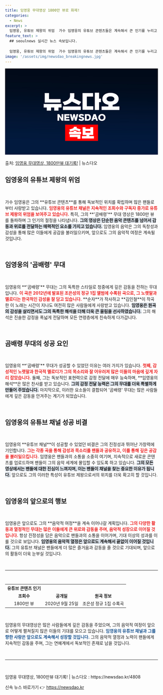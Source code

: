 ```yaml
---
title: 임영웅 무대영상 1800만 뷰로 화제!
categories:
  - News
excerpt: >
  임영웅, 유튜브 제왕의 위엄  가수 임영웅의 유튜브 콘텐츠들은 계속해서 큰 인기를 누리고 있으며, 이를 통해…
feature_text: >
  ## seoulnews 실시간 뉴스 속보입니다.

  임영웅, 유튜브 제왕의 위엄  가수 임영웅의 유튜브 콘텐츠들은 계속해서 큰 인기를 누리고 있으며, 이를 통해…
image: '/assets/img/newsdao_breakingnews.jpg'
---
```


![뉴스다오 속보](/assets/img/newsdao_breakingnews.jpg)

<p>출처: <a href="https://newsdao.kr/4808" rel="dofollow">임영웅 무대영상, 1800만뷰 대기록!</a> | 뉴스다오</p>

<h2 data-ke-size="size26">임영웅의 유튜브 제왕의 위엄</h2>

<p data-ke-size="size16">&nbsp;</p>
가수 임영웅은 그의 **유튜브 콘텐츠**를 통해 독보적인 위치를 확립하며 많은 팬들로부터 사랑받고 있습니다. <b><span style="color: #ee2323;">임영웅의 유튜브 채널은 지속적인 조회수와 구독자 증가로 유튜브 제왕의 위엄을 보여주고 있습니다.</span></b> 특히, 그의 **'곰배령'** 무대 영상은 1800만 뷰를 돌파하며 그 인기의 절정을 나타냅니다. <b><span style="background-color: #21538527;">그의 영상은 단순한 음악 콘텐츠를 넘어서 감동과 위로를 전달하는 매력적인 요소를 가지고 있습니다.</span></b> 임영웅의 음악은 그의 독창성과 감성을 통해 많은 이들에게 공감을 불러일으키며, 앞으로도 그의 음악적 여정은 계속될 것입니다.

<p data-ke-size="size16">&nbsp;</p>
<h2 data-ke-size="size26">임영웅의 '곰배령' 무대</h2>

<p data-ke-size="size16">&nbsp;</p>
임영웅의 **'곰배령'** 무대는 그의 독특한 스타일로 청중에게 깊은 감동을 전하는 무대입니다. <b><span style="color: #ee2323;">이 곡은 2012년에 발표된 조은성의 정규 1집 앨범에 수록된 곡으로, 그 노랫말과 멜로디는 한국적인 감성을 잘 담고 있습니다.</span></b> **순자**가 작사하고 **김인철**이 작곡한 이 노래는 시간이 지나도 여전히 많은 사람들에게 사랑받고 있습니다. <b><span style="background-color: #21538527;">임영웅은 원곡의 감성을 살리면서도 그의 독특한 해석을 더해 더욱 큰 울림을 선사하였습니다.</span></b> 그의 해석은 진솔한 감정을 폭넓게 전달하며 모든 연령층에게 친숙하게 다가갑니다.

<p data-ke-size="size16">&nbsp;</p>
<h2 data-ke-size="size26">곰배령 무대의 성공 요인</h2>

<p data-ke-size="size16">&nbsp;</p>
임영웅의 **'곰배령'** 무대가 성공할 수 있었던 이유는 여러 가지가 있습니다. <b><span style="color: #ee2323;">첫째, 감성적인 노랫말과 한국적 멜로디가 그의 목소리와 잘 어우러져 많은 이들의 마음에 깊게 자리 잡았습니다.</span></b> 둘째, 그는 독보적인 표현력으로 감정 전달에 매우 능숙하며, **임영웅의 해석**은 많은 찬사를 받고 있습니다. <b><span style="background-color: #21538527;">그의 감정 전달 능력은 그의 무대를 더욱 특별하게 만들어 주었습니다.</span></b> 마지막으로, 이러한 요소들이 결합되어 '곰배령' 무대는 많은 사람들에게 깊은 감동을 안겨주는 계기가 되었습니다.

<p data-ke-size="size16">&nbsp;</p>
<h2 data-ke-size="size26">임영웅의 유튜브 채널 성공 비결</h2>

<p data-ke-size="size16">&nbsp;</p>
임영웅의 **유튜브 채널**이 성공할 수 있었던 비결은 그의 진정성과 뛰어난 가창력에 기인합니다. <b><span style="color: #ee2323;">그는 각종 곡을 통해 감성과 목소리를 팬들과 공유하고, 이를 통해 깊은 공감을 불러일으킵니다.</span></b> 임영웅은 팬들과의 소통을 소중히 여기며, 지속적으로 새로운 콘텐츠를 업로드하며 팬들이 그의 음악 세계에 몰입할 수 있도록 하고 있습니다. <b><span style="background-color: #21538527;">그의 모든 영상에서는 팬들에 대한 진심이 느껴지며, 이는 팬들이 채널을 찾는 중요한 이유가 됩니다.</span></b> 앞으로도 그의 이러한 특성이 유튜브 제왕으로서의 위치를 더욱 확고히 할 것입니다.

<p data-ke-size="size16">&nbsp;</p>
<h2 data-ke-size="size26">임영웅의 앞으로의 행보</h2>

<p data-ke-size="size16">&nbsp;</p>
임영웅은 앞으로도 그의 **음악적 여정**을 계속 이어나갈 계획입니다. <b><span style="color: #ee2323;">그의 다양한 활동과 열정적인 무대는 많은 이들에게 큰 위로와 감동을 주며, 음악적 성장으로 이어질 것입니다.</span></b> 항상 진정성을 담은 음악으로 팬들과의 소통을 이어가며, 기대 이상의 성과를 이룰 것으로 보입니다. <b><span style="background-color: #21538527;">임영웅의 음악적 열정은 앞으로도 계속해서 끝없이 이어질 것입니다.</span></b> 그의 유튜브 채널은 팬들에게 더 많은 즐거움과 감동을 줄 것으로 기대되며, 앞으로의 활동이 더욱 눈부실 것입니다.

<p data-ke-size="size16">&nbsp;</p>
<hr>
<p data-ke-size="size16">&nbsp;</p>
<table style="width: 100%; border-collapse: collapse;">
    <tr>
        <td style="text-align: center; height: 17px;"><b>유튜브 콘텐츠 인기</b></td>
    </tr>
    <tr>
        <td style="text-align: center; height: 17px;"><b>조회수</b></td>
        <td style="text-align: center; height: 17px;"><b>공개일</b></td>
        <td style="text-align: center; height: 17px;"><b>원곡 정보</b></td>
    </tr>
    <tr>
        <td style="text-align: center; height: 17px;">1800만 뷰</td>
        <td style="text-align: center; height: 17px;">2020년 9월 25일</td>
        <td style="text-align: center; height: 17px;">조은성 정규 1집 수록곡</td>
    </tr>
</table>
<p data-ke-size="size16">&nbsp;</p>

임영웅의 무대영상은 많은 사람들에게 깊은 감동을 주었으며, 그의 음악적 여정이 앞으로 어떻게 펼쳐질지 많은 이들의 기대를 모으고 있습니다. <b><span style="color: #1a5490;">임영웅의 유튜브 채널과 그를 향한 사랑은 앞으로도 계속해서 성장할 것입니다.</span></b> 그의 음악적 열정과 노력이 팬들에게 지속적인 감동을 주며, 그는 연예계에서 독보적인 존재로 남을 것입니다.

<p data-ke-size="size16">&nbsp;</p>
<hr>
<p data-ke-size="size16">&nbsp;</p>
임영웅 무대영상, 1800만뷰 대기록! | 뉴스다오  : https://newsdao.kr/4808 

신속 뉴스 바로가기 👉 <a href="https://newsdao.kr" rel="dofollow">https://newsdao.kr</a>


